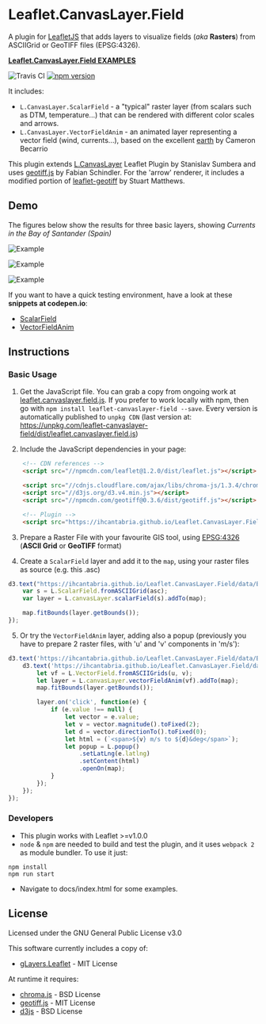 # Leaflet.CanvasLayer.Field
A plugin for [LeafletJS](http://www.leafletjs.com) that adds layers to visualize fields (*aka* **Rasters**) from ASCIIGrid or GeoTIFF files (EPSG:4326). 

**[Leaflet.CanvasLayer.Field EXAMPLES](https://ihcantabria.github.io/Leaflet.CanvasLayer.Field/)**

![Travis CI](https://travis-ci.org/IHCantabria/Leaflet.CanvasLayer.Field.svg?branch=master)
[![npm version](https://badge.fury.io/js/leaflet-canvaslayer-field.svg)](https://badge.fury.io/js/leaflet-canvaslayer-field)

It includes:
* `L.CanvasLayer.ScalarField` - a "typical" raster layer (from scalars such as DTM, temperature...) that can be rendered with different color scales and arrows.
* `L.CanvasLayer.VectorFieldAnim` - an animated layer representing a vector field (wind, currents...), based on the excellent [earth](https://github.com/cambecc/earth) by Cameron Becarrio

This plugin extends [L.CanvasLayer](https://github.com/Sumbera/gLayers.Leaflet) Leaflet Plugin by Stanislav Sumbera and uses [geotiff.js](https://github.com/constantinius/geotiff.js) by Fabian Schindler. For the 'arrow' renderer, it includes a modified portion of [leaflet-geotiff](https://github.com/stuartmatthews/leaflet-geotiff) by 
Stuart Matthews.


## Demo
The figures below show the results for three basic layers, showing *Currents in the Bay of Santander (Spain)*

![Example](https://ihcantabria.github.io/Leaflet.CanvasLayer.Field/img/ScalarField.png)

![Example](https://ihcantabria.github.io/Leaflet.CanvasLayer.Field/img/VectorFieldAnim.gif)

![Example](https://ihcantabria.github.io/Leaflet.CanvasLayer.Field/img/ScalarFieldVector.png)

If you want to have a quick testing environment, have a look at these **snippets at codepen.io**:
* [ScalarField](http://codepen.io/VictorVelarde/pen/ZKJWMb/)
* [VectorFieldAnim](http://codepen.io/VictorVelarde/pen/QvBeYV)


## Instructions

### Basic Usage
1. Get the JavaScript file. You can grab a copy from ongoing work at [leaflet.canvaslayer.field.js](https://ihcantabria.github.io/Leaflet.CanvasLayer.Field/dist/leaflet.canvaslayer.field.js). If you prefer to work locally with npm, then go with `npm install leaflet-canvaslayer-field --save`. Every version is automatically published to `unpkg CDN` (last version at: https://unpkg.com/leaflet-canvaslayer-field/dist/leaflet.canvaslayer.field.js)

2. Include the JavaScript dependencies in your page:
```html
    <!-- CDN references -->
    <script src="//npmcdn.com/leaflet@1.2.0/dist/leaflet.js"></script>

    <script src="//cdnjs.cloudflare.com/ajax/libs/chroma-js/1.3.4/chroma.min.js"></script>
    <script src="//d3js.org/d3.v4.min.js"></script>
    <script src="//npmcdn.com/geotiff@0.3.6/dist/geotiff.js"></script> <!-- optional -->

    <!-- Plugin -->
    <script src="https://ihcantabria.github.io/Leaflet.CanvasLayer.Field/dist/leaflet.canvaslayer.field.js"></script>
```

3. Prepare a Raster File with your favourite GIS tool, using [EPSG:4326](https://epsg.io/4326) (**ASCII Grid** or **GeoTIFF** format)

4. Create a `ScalarField` layer and add it to the `map`, using your raster files as source (e.g. this .asc)
```js
d3.text("https://ihcantabria.github.io/Leaflet.CanvasLayer.Field/data/Bay_Speed.asc", function (asc) {
    var s = L.ScalarField.fromASCIIGrid(asc);
    var layer = L.canvasLayer.scalarField(s).addTo(map);

    map.fitBounds(layer.getBounds());
});
```

5. Or try the `VectorFieldAnim` layer, adding also a popup (previously you have to prepare 2 raster files, with 'u' and 'v' components in 'm/s'):
```js
d3.text('https://ihcantabria.github.io/Leaflet.CanvasLayer.Field/data/Bay_U.asc', function(u) {
    d3.text('https://ihcantabria.github.io/Leaflet.CanvasLayer.Field/data/Bay_V.asc', function(v) {
        let vf = L.VectorField.fromASCIIGrids(u, v);
        let layer = L.canvasLayer.vectorFieldAnim(vf).addTo(map);
        map.fitBounds(layer.getBounds());

        layer.on('click', function(e) {
            if (e.value !== null) {
                let vector = e.value;
                let v = vector.magnitude().toFixed(2);
                let d = vector.directionTo().toFixed(0);
                let html = (`<span>${v} m/s to ${d}&deg</span>`);
                let popup = L.popup()
                    .setLatLng(e.latlng)
                    .setContent(html)
                    .openOn(map);
            }
        });
    });
});
```


### Developers
* This plugin works with Leaflet >=v1.0.0
* `node` & `npm` are needed to build and test the plugin, and it uses `webpack 2` as module bundler. To use it just:
```shell
npm install
npm run start
```
* Navigate to docs/index.html for some examples.


## License
Licensed under the GNU General Public License v3.0

This software currently includes a copy of:
* [gLayers.Leaflet](https://github.com/Sumbera/gLayers.Leaflet) - MIT License

At runtime it requires:
* [chroma.js](https://github.com/gka/chroma.js) - BSD License
* [geotiff.js](https://github.com/constantinius/geotiff.js) - MIT License
* [d3js](https://github.com/d3/d3) - BSD License
